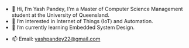 - 👋 Hi, I’m Yash Pandey, I'm a Master of Computer Science Management student at the University of Queensland.
- 👀 I’m interested in Internet of Things (IoT) and Automation.
- 🌱 I’m currently learning Embedded System Design.
<!--- 💞️ I’m looking to collaborate on ...--->
- 📫 Email: yashpandey22@gmail.com

<!---
yashpandey22/yashpandey22 is a ✨ special ✨ repository because its `README.md` (this file) appears on your GitHub profile.
You can click the Preview link to take a look at your changes.
--->
